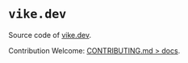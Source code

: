 # `vike.dev`

Source code of [vike.dev](https://vike.dev).

Contribution Welcome: [CONTRIBUTING.md > docs](/CONTRIBUTING.md#docs).
